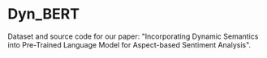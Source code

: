 # Dyn_BERT

Dataset and source code for our paper: "Incorporating Dynamic Semantics into Pre-Trained Language Model for Aspect-based Sentiment Analysis".

